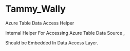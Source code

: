 # Tammy_Wally
Azure Table Data Access Helper

Internal Helper For Accessing Azure Table Data Source ,

Should be Embedded In Data Access Layer.

